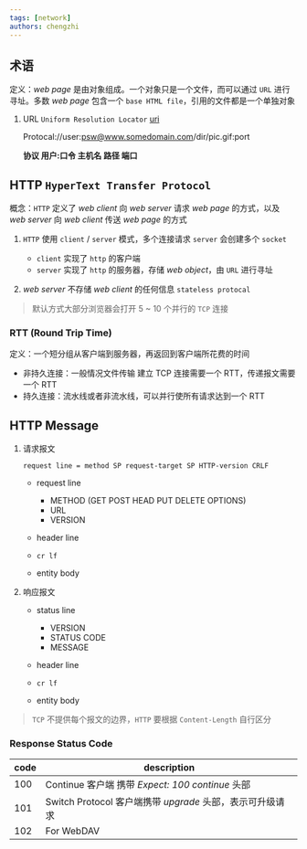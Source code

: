 ```yaml
---
tags: [network]
authors: chengzhi
---
```


## 术语

定义：_web page_ 是由对象组成。一个对象只是一个文件，而可以通过 `URL` 进行寻址。多数 _web page_ 包含一个 `base HTML file`，引用的文件都是一个单独对象

1. URL `Uniform Resolution Locator` [uri](./[HTTP]URI.md)

   Protocal://user:psw@www.somedomain.com/dir/pic.gif:port

   **协议 用户:口令 主机名 路径 端口**

## HTTP `HyperText Transfer Protocol`

概念：`HTTP` 定义了 _web client_ 向 _web server_ 请求 _web page_ 的方式，以及 _web server_ 向 _web client_ 传送 _web page_ 的方式

1. `HTTP` 使用 `client` / `server` 模式，多个连接请求 `server` 会创建多个 `socket`

   - `client` 实现了 `http` 的客户端
   - `server` 实现了 `http` 的服务器，存储 _web object_，由 `URL` 进行寻址

2. _web server_ 不存储 _web client_ 的任何信息 `stateless protocal`

> 默认方式大部分浏览器会打开 5 ~ 10 个并行的 `TCP` 连接

### RTT (Round Trip Time)

定义：一个短分组从客户端到服务器，再返回到客户端所花费的时间

- 非持久连接：一般情况文件传输 建立 TCP 连接需要一个 RTT，传递报文需要一个 RTT
- 持久连接：流水线或者非流水线，可以并行使所有请求达到一个 RTT

## HTTP Message

1. 请求报文

   `request line = method SP request-target SP HTTP-version CRLF`

   - request line

     - METHOD (GET POST HEAD PUT DELETE OPTIONS)
     - URL
     - VERSION

   - header line
   - `cr lf`
   - entity body

2. 响应报文

   - status line

     - VERSION
     - STATUS CODE
     - MESSAGE

   - header line
   - `cr lf`
   - entity body

> `TCP` 不提供每个报文的边界，`HTTP` 要根据 `Content-Length` 自行区分

### Response Status Code

| code | description                                               |
| ---- | --------------------------------------------------------- |
| 100  | Continue 客户端 携带 _Expect: 100 continue_ 头部          |
| 101  | Switch Protocol 客户端携带 _upgrade_ 头部，表示可升级请求 |
| 102  | For WebDAV                                                |
